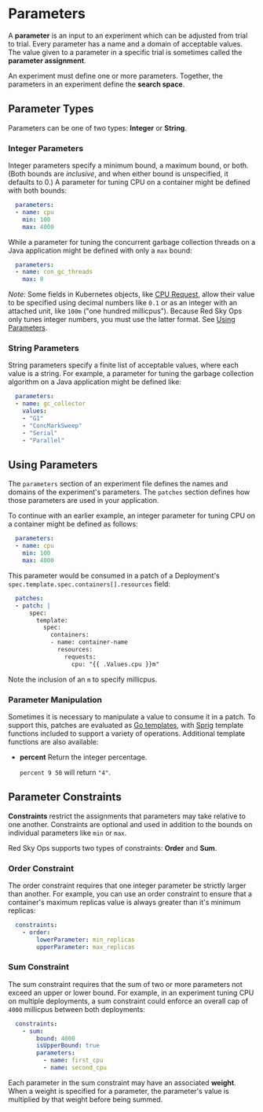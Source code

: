 # Parameters

A **parameter** is an input to an experiment which can be adjusted from trial to trial. Every parameter has a name and a domain of acceptable values. The value given to a parameter in a specific trial is sometimes called the **parameter assignment**.

An experiment must define one or more parameters. Together, the parameters in an experiment define the **search space**.

## Parameter Types

Parameters can be one of two types: **Integer** or **String**.

### Integer Parameters

Integer parameters specify a minimum bound, a maximum bound, or both. (Both bounds are *inclusive*, and when either bound is unspecified, it defaults to 0.) A parameter for tuning CPU on a container might be defined with both bounds:

```yaml
  parameters:
  - name: cpu
    min: 100
    max: 4000
```

While a parameter for tuning the concurrent garbage collection threads on a Java application might be defined with only a `max` bound:

```yaml
  parameters:
  - name: con_gc_threads
    max: 8
```

*Note:* Some fields in Kubernetes objects, like [CPU Request](https://kubernetes.io/docs/concepts/configuration/manage-resources-containers/#meaning-of-cpu), allow their value to be specified using decimal numbers like `0.1` or as an integer with an attached unit, like `100m` ("one hundred millicpus"). Because Red Sky Ops only tunes integer numbers, you must use the latter format. See [Using Parameters](#using-parameters).

### String Parameters

String parameters specify a finite list of acceptable values, where each value is a string. For example, a parameter for tuning the garbage collection algorithm on a Java application might be defined like:

```yaml
  parameters:
  - name: gc_collector
    values:
    - "G1"
    - "ConcMarkSweep"
    - "Serial"
    - "Parallel"
```

## Using Parameters

The `parameters` section of an experiment file defines the names and domains of the experiment's parameters. The `patches` section defines how those parameters are used in your application.

To continue with an earlier example, an integer parameter for tuning CPU on a container might be defined as follows:

```yaml
  parameters:
  - name: cpu
    min: 100
    max: 4000
```

This parameter would be consumed in a patch of a Deployment's `spec.template.spec.containers[].resources` field:

```yaml
  patches:
  - patch: |
      spec:
        template:
          spec:
            containers:
            - name: container-name
              resources:
                requests:
                  cpu: "{{ .Values.cpu }}m"
```

Note the inclusion of an `m` to specify millicpus.

### Parameter Manipulation

Sometimes it is necessary to manipulate a value to consume it in a patch. To support this, patches are evaluated as [Go templates](https://golang.org/pkg/text/template/), with [Sprig](http://masterminds.github.io/sprig/) template functions included to support a variety of operations. Additional template functions are also available:

- **percent**
  Return the integer percentage.

  `percent 9 50` will return `"4"`.

## Parameter Constraints

**Constraints** restrict the assignments that parameters may take relative to one another. Constraints are optional and used in addition to the bounds on individual parameters like `min` or `max`.

Red Sky Ops supports two types of constraints: **Order** and **Sum**.

### Order Constraint

The order constraint requires that one integer parameter be strictly larger than another. For example, you can use an order constraint to ensure that a container's maximum replicas value is always greater than it's minimum replicas:

```yaml
  constraints:
    - order:
        lowerParameter: min_replicas
        upperParameter: max_replicas
```

### Sum Constraint

The sum constraint requires that the sum of two or more parameters not exceed an upper or lower bound. For example, in an experiment tuning CPU on multiple deployments, a sum constraint could enforce an overall cap of `4000` millicpus between both deployments:

```yaml
  constraints:
    - sum:
        bound: 4000
        isUpperBound: true
        parameters:
          - name: first_cpu
          - name: second_cpu
```

Each parameter in the sum constraint may have an associated **weight**. When a weight is specified for a parameter, the parameter's value is multiplied by that weight before being summed.
